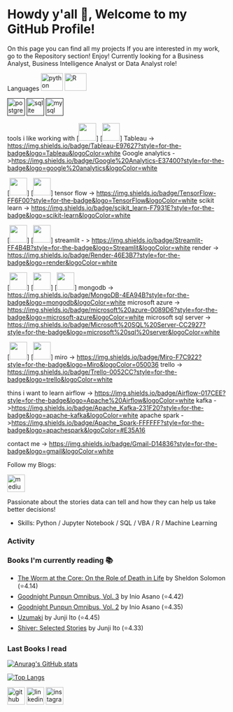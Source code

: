 # Howdy y'all 👋, Welcome to my GitHub Profile!
On this page you can find all my projects
If you are interested in my work, go to the Repository section! Enjoy!
Currently looking for a Business Analyst, Business Intelligence Analyst or Data Analyst role!

Languages
[<img src='https://img.shields.io/badge/Python-FFD43B?style=for-the-badge&logo=python&logoColor=blue' alt='python' height='40' width='50'>](https://www.python.org/)
[<img src='https://img.shields.io/badge/R-276DC3?style=for-the-badge&logo=r&logoColor=white' alt='R' height='40' width='50'>](https://education.rstudio.com/)

[<img src='https://img.shields.io/badge/PostgreSQL-316192?style=for-the-badge&logo=postgresql&logoColor=white' alt='postgresql' height='40'>]()
[<img src='https://img.shields.io/badge/SQLite-07405E?style=for-the-badge&logo=sqlite&logoColor=white' alt='sqlite' height='40'>]()
[<img src='https://img.shields.io/badge/MySQL-005C84?style=for-the-badge&logo=mysql&logoColor=white' alt='mysql' height='40'>]()

tools i like working with
[<img src='' alt='' height='40'>]
[<img src='' alt='' height='40'>]
Tableau -> https://img.shields.io/badge/Tableau-E97627?style=for-the-badge&logo=Tableau&logoColor=white
Google analytics ->https://img.shields.io/badge/Google%20Analytics-E37400?style=for-the-badge&logo=google%20analytics&logoColor=white

[<img src='' alt='' height='40'>]
[<img src='' alt='' height='40'>]
tensor flow -> https://img.shields.io/badge/TensorFlow-FF6F00?style=for-the-badge&logo=TensorFlow&logoColor=white
scikit learn -> https://img.shields.io/badge/scikit_learn-F7931E?style=for-the-badge&logo=scikit-learn&logoColor=white

[<img src='' alt='' height='40'>]
[<img src='' alt='' height='40'>]
streamlit - > https://img.shields.io/badge/Streamlit-FF4B4B?style=for-the-badge&logo=Streamlit&logoColor=white
render -> https://img.shields.io/badge/Render-46E3B7?style=for-the-badge&logo=render&logoColor=white

[<img src='' alt='' height='40'>]
[<img src='' alt='' height='40'>]
[<img src='' alt='' height='40'>]
mongodb -> https://img.shields.io/badge/MongoDB-4EA94B?style=for-the-badge&logo=mongodb&logoColor=white
microsoft azure -> https://img.shields.io/badge/microsoft%20azure-0089D6?style=for-the-badge&logo=microsoft-azure&logoColor=white
microsoft sql server -> https://img.shields.io/badge/Microsoft%20SQL%20Server-CC2927?style=for-the-badge&logo=microsoft%20sql%20server&logoColor=white

[<img src='' alt='' height='40'>]
[<img src='' alt='' height='40'>]
miro -> https://img.shields.io/badge/Miro-F7C922?style=for-the-badge&logo=Miro&logoColor=050036
trello -> https://img.shields.io/badge/Trello-0052CC?style=for-the-badge&logo=trello&logoColor=white




thins i want to learn 
airflow -> https://img.shields.io/badge/Airflow-017CEE?style=for-the-badge&logo=Apache%20Airflow&logoColor=white
kafka ->https://img.shields.io/badge/Apache_Kafka-231F20?style=for-the-badge&logo=apache-kafka&logoColor=white
apache spark ->https://img.shields.io/badge/Apache_Spark-FFFFFF?style=for-the-badge&logo=apachespark&logoColor=#E35A16

contact me -> https://img.shields.io/badge/Gmail-D14836?style=for-the-badge&logo=gmail&logoColor=white


Follow my Blogs:

[<img src='https://img.shields.io/badge/Medium-12100E?style=for-the-badge&logo=medium&logoColor=white' alt='medium' height='40'>](https://medium.com/@manuelelizaldi)

Passionate about the stories data can tell and how they can help us take better decisions! 
- Skills: Python / Jupyter Notebook / SQL / VBA / R / Machine Learning


### Activity
<!--START_SECTION:activity-->
<!--END_SECTION:activity-->


### Books I'm currently reading 📚
<!-- GOODREADS-LIST:START -->
- [The Worm at the Core: On the Role of Death in Life](https://www.goodreads.com/review/show/5868825796?utm_medium=api&utm_source=rss) by Sheldon Solomon (⭐️4.14)
- [Goodnight Punpun Omnibus, Vol. 3](https://www.goodreads.com/review/show/5849602424?utm_medium=api&utm_source=rss) by Inio Asano (⭐️4.42)
- [Goodnight Punpun Omnibus, Vol. 2](https://www.goodreads.com/review/show/5820657988?utm_medium=api&utm_source=rss) by Inio Asano (⭐️4.35)
- [Uzumaki](https://www.goodreads.com/review/show/5742625233?utm_medium=api&utm_source=rss) by Junji Ito (⭐️4.45)
- [Shiver: Selected Stories](https://www.goodreads.com/review/show/5742624859?utm_medium=api&utm_source=rss) by Junji Ito (⭐️4.33)
<!-- GOODREADS-LIST:END -->

### Last Books I read
<!-- GOODREADS-LIST:START -->
<!-- GOODREADS-LIST:END -->


[![Anurag's GitHub stats](https://github-readme-stats.vercel.app/api?username=ManuelElizaldi&show_icons=true&theme=darcula)](https://github.com/anuraghazra/github-readme-stats)

[![Top Langs](https://github-readme-stats-sigma-five.vercel.app/api/top-langs/?username=ManuelElizaldi&layout=compact&theme=darcula)](https://github.com/ManuelElizaldi/github-readme-stats)

[<img src='https://cdn.jsdelivr.net/npm/simple-icons@3.0.1/icons/github.svg' alt='github' height='40'>](https://github.com/ManuelElizaldi)  [<img src='https://camo.githubusercontent.com/664c2de311e644ef2d6645d7ddcdc8923413ace85efa19b0dacbd08826b08297/68747470733a2f2f7265732e636c6f7564696e6172792e636f6d2f696d706f7274646174612f696d6167652f75706c6f61642f76313539353031323335342f6c696e6b6564696e5f7439716977792e706e67' alt='linkedin' height='40'>](https://www.linkedin.com/in/manuelelizaldi/)  [<img src='https://external-content.duckduckgo.com/iu/?u=https%3A%2F%2Fupload.wikimedia.org%2Fwikipedia%2Fcommons%2Fthumb%2Fe%2Fe7%2FInstagram_logo_2016.svg%2F1200px-Instagram_logo_2016.svg.png&f=1&nofb=1' alt='instagram' height='40'>](https://www.instagram.com/manuelizaldi/)
